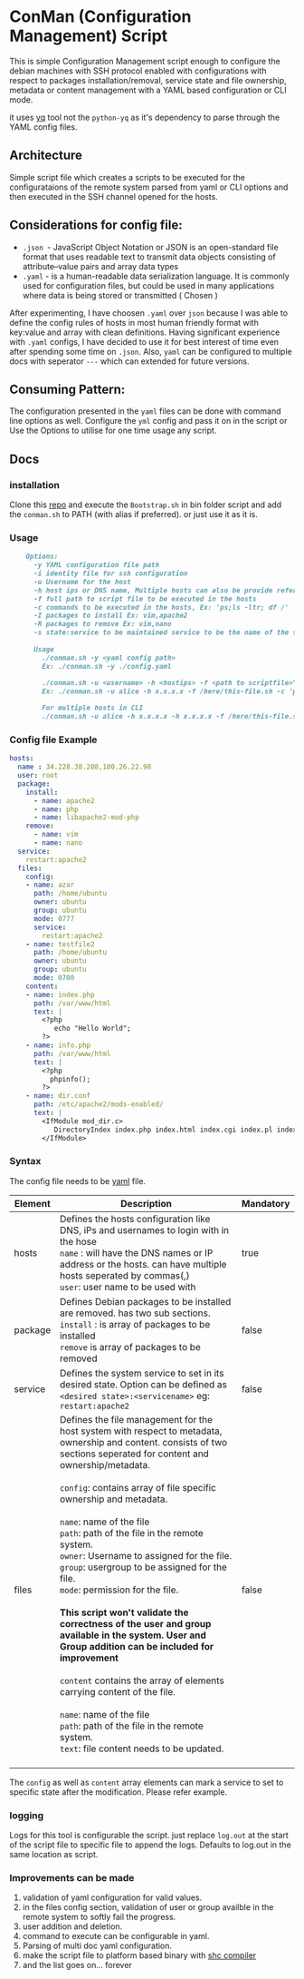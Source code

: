 # ConMan (Configuration Management) Script
    
This is simple Configuration Management script enough to configure the debian machines with SSH protocol enabled with configurations with respect 
to packages installation/removal, service state and file ownership, metadata or content management with a YAML based 
configuration or CLI mode.

it uses [yq](https://mikefarah.gitbook.io/yq/#install) tool not the `python-yq` as it's dependency to parse through the YAML config files. 

## Architecture

Simple script file which creates a scripts to be executed for the configurataions of the remote system parsed from yaml or CLI options and then executed in the SSH channel opened for the hosts. 

## Considerations for config file: 

* `.json `- JavaScript Object Notation or JSON is an open-standard file format that uses readable text to transmit data 
objects consisting of attribute–value pairs and array data types 
* `.yaml` -  is a human-readable data serialization language. It is commonly used for configuration files, but could 
be used in many applications where data is being stored or transmitted ( Chosen )

After experimenting, I have choosen `.yaml` over `json`  because I was able to define the config rules of 
hosts in most human friendly format with key:value and array  with clean definitions. Having significant 
experience with `.yaml` configs, I have decided to use it for best interest of time even after spending some time  on `.json`.
Also, `yaml` can be configured to multiple docs with seperator `---` which can extended for future versions. 

## Consuming Pattern:

The configuration presented in the `yaml` files can be done with command line options as well. Configure the `yml` config
and pass it on in the script or Use the Options to utilise for one time usage any script. 


## Docs 

### installation

Clone this [repo](https://github.com/azarudeena/conman) and execute the `Bootstrap.sh` in bin folder script and add the `conman.sh` to PATH (with alias if preferred). or just use it as it is. 

### Usage

``` markdown
    Options:
      -y YAML configuration file path
      -i identity file for ssh configuration
      -u Username for the host
      -h host ips or DNS name, Multiple hosts can also be provide refer below
      -f full path to script file to be executed in the hosts
      -c commands to be executed in the hosts, Ex: 'ps;ls -ltr; df /'
      -I packages to install Ex: vim,apache2
      -R packages to remove Ex: vim,nano
      -s state:service to be maintained service to be the name of the service. state: desired state; Valid values: start, stop, restart, enable, disable Ex: start:apache2
      
      Usage 
        ./conman.sh -y <yaml config path>
        Ex: ./conman.sh -y ./config.yaml 
        
        ./conman.sh -u <username> -h <hostips> -f <path to scriptfile>";
        Ex: ./conman.sh -u alice -h x.x.x.x -f /here/this-file.sh -c 'pwd;ls;'

        For multiple hosts in CLI 
        ./conman.sh -u alice -h x.x.x.x -h x.x.x.x -f /here/this-file.sh
```

### Config file Example 

```yaml
hosts: 
  name : 34.228.38.208,100.26.22.98
  user: root
  package:
    install:
      - name: apache2
      - name: php
      - name: libapache2-mod-php
    remove:
      - name: vim
      - name: nano
  service:
    restart:apache2
  files:
    config:
    - name: azar
      path: /home/ubuntu
      owner: ubuntu
      group: ubuntu
      mode: 0777
      service:
        restart:apache2
    - name: testfile2
      path: /home/ubuntu
      owner: ubuntu
      group: ubuntu
      mode: 0700
    content:
    - name: index.php
      path: /var/www/html
      text: |
        <?php
           echo "Hello World";
        ?>
    - name: info.php
      path: /var/www/html
      text: |
        <?php
          phpinfo();
        ?>
    - name: dir.conf
      path: /etc/apache2/mods-enabled/
      text: |
        <IfModule mod_dir.c>
           DirectoryIndex index.php index.html index.cgi index.pl index.xhtml index.htm
        </IfModule>
```

### Syntax 

The config file needs to be [yaml](http://www.yaml.org/) file.

|     Element   |                                        Description                                        | Mandatory |
|---------------|-------------------------------------------------------------------------------------------|-----------|
|hosts| Defines the hosts configuration like DNS, iPs and usernames to login with in the hose <br>  `name` :  will have the DNS names or IP address or the hosts. can have multiple hosts seperated by commas(,) </br> `user`: user name to be used with  |   true    |
|package| Defines Debian packages to be installed are removed. has two sub sections. <br>`install` : is array of packages to be installed <br> `remove` is array of packages to be removed | false
|service| Defines the system service to set in its desired state. Option can be defined as `<desired state>:<servicename>` eg: `restart:apache2`| false
|files| Defines the file management for the host system with respect to metadata, ownership and content. consists of two sections  seperated for content and ownership/metadata. <br><br> `config`: contains array of file specific ownership and metadata. <br><br> `name`: name of the file <br> `path`: path of the file in the remote system. <br> `owner`: Username to assigned for the file. <br> `group`: usergroup to be assigned for the file. <br> `mode`: permission for the file. <br> <br> <strong> This script won't validate the correctness of the user and group available in the system. User and Group addition can be included for improvement</strong> <br><br> `content` contains the array of elements carrying content of the file. <br><br> `name`: name of the file <br> `path`: path of the file in the remote system. <br> `text`: file content needs to be updated. <br> <br> | false

The `config` as well as `content` array elements can mark a service to set to specific state after the modification. Please refer example. 

### logging

Logs for this tool is configurable the script. just replace `log.out` at the start of the script file to specific file to append the logs. Defaults to log.out in the same location as script.  

### Improvements can be made

1. validation of yaml configuration for valid values. 
2. in the files config section, validation of user or group availble in the remote system to softly fail the progress. 
3. user addition and deletion. 
4. command to execute can be configurable in yaml. 
5. Parsing of multi doc yaml configuration.
6. make the script file to platform based binary with [shc compiler](https://github.com/neurobin/shc)
7. and the list goes on... forever